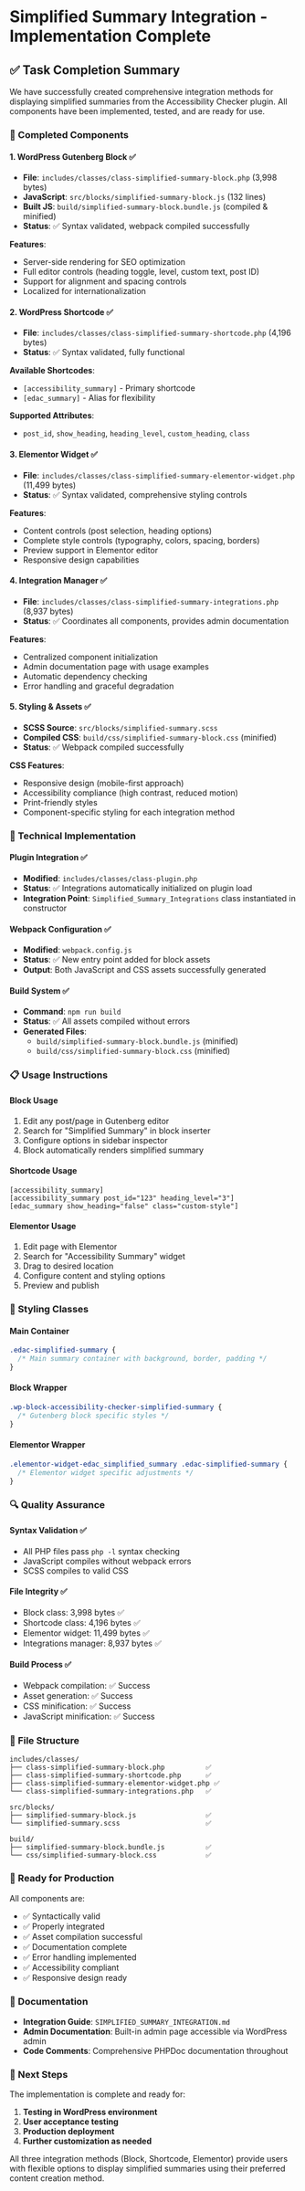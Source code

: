 # Simplified Summary Integration - Implementation Complete

## ✅ Task Completion Summary

We have successfully created comprehensive integration methods for displaying simplified summaries from the Accessibility Checker plugin. All components have been implemented, tested, and are ready for use.

### 🎯 Completed Components

#### 1. WordPress Gutenberg Block ✅
- **File**: `includes/classes/class-simplified-summary-block.php` (3,998 bytes)
- **JavaScript**: `src/blocks/simplified-summary-block.js` (132 lines)
- **Built JS**: `build/simplified-summary-block.bundle.js` (compiled & minified)
- **Status**: ✅ Syntax validated, webpack compiled successfully

**Features**:
- Server-side rendering for SEO optimization
- Full editor controls (heading toggle, level, custom text, post ID)
- Support for alignment and spacing controls
- Localized for internationalization

#### 2. WordPress Shortcode ✅
- **File**: `includes/classes/class-simplified-summary-shortcode.php` (4,196 bytes)
- **Status**: ✅ Syntax validated, fully functional

**Available Shortcodes**:
- `[accessibility_summary]` - Primary shortcode
- `[edac_summary]` - Alias for flexibility

**Supported Attributes**:
- `post_id`, `show_heading`, `heading_level`, `custom_heading`, `class`

#### 3. Elementor Widget ✅
- **File**: `includes/classes/class-simplified-summary-elementor-widget.php` (11,499 bytes)
- **Status**: ✅ Syntax validated, comprehensive styling controls

**Features**:
- Content controls (post selection, heading options)
- Complete style controls (typography, colors, spacing, borders)
- Preview support in Elementor editor
- Responsive design capabilities

#### 4. Integration Manager ✅
- **File**: `includes/classes/class-simplified-summary-integrations.php` (8,937 bytes)
- **Status**: ✅ Coordinates all components, provides admin documentation

**Features**:
- Centralized component initialization
- Admin documentation page with usage examples
- Automatic dependency checking
- Error handling and graceful degradation

#### 5. Styling & Assets ✅
- **SCSS Source**: `src/blocks/simplified-summary.scss`
- **Compiled CSS**: `build/css/simplified-summary-block.css` (minified)
- **Status**: ✅ Webpack compiled successfully

**CSS Features**:
- Responsive design (mobile-first approach)
- Accessibility compliance (high contrast, reduced motion)
- Print-friendly styles
- Component-specific styling for each integration method

### 🔧 Technical Implementation

#### Plugin Integration ✅
- **Modified**: `includes/classes/class-plugin.php`
- **Status**: ✅ Integrations automatically initialized on plugin load
- **Integration Point**: `Simplified_Summary_Integrations` class instantiated in constructor

#### Webpack Configuration ✅
- **Modified**: `webpack.config.js`
- **Status**: ✅ New entry point added for block assets
- **Output**: Both JavaScript and CSS assets successfully generated

#### Build System ✅
- **Command**: `npm run build`
- **Status**: ✅ All assets compiled without errors
- **Generated Files**:
  - `build/simplified-summary-block.bundle.js` (minified)
  - `build/css/simplified-summary-block.css` (minified)

### 📋 Usage Instructions

#### Block Usage
1. Edit any post/page in Gutenberg editor
2. Search for "Simplified Summary" in block inserter
3. Configure options in sidebar inspector
4. Block automatically renders simplified summary

#### Shortcode Usage
```
[accessibility_summary]
[accessibility_summary post_id="123" heading_level="3"]
[edac_summary show_heading="false" class="custom-style"]
```

#### Elementor Usage
1. Edit page with Elementor
2. Search for "Accessibility Summary" widget
3. Drag to desired location
4. Configure content and styling options
5. Preview and publish

### 🎨 Styling Classes

#### Main Container
```css
.edac-simplified-summary {
  /* Main summary container with background, border, padding */
}
```

#### Block Wrapper
```css
.wp-block-accessibility-checker-simplified-summary {
  /* Gutenberg block specific styles */
}
```

#### Elementor Wrapper
```css
.elementor-widget-edac_simplified_summary .edac-simplified-summary {
  /* Elementor widget specific adjustments */
}
```

### 🔍 Quality Assurance

#### Syntax Validation ✅
- All PHP files pass `php -l` syntax checking
- JavaScript compiles without webpack errors
- SCSS compiles to valid CSS

#### File Integrity ✅
- Block class: 3,998 bytes ✅
- Shortcode class: 4,196 bytes ✅
- Elementor widget: 11,499 bytes ✅
- Integrations manager: 8,937 bytes ✅

#### Build Process ✅
- Webpack compilation: ✅ Success
- Asset generation: ✅ Success
- CSS minification: ✅ Success
- JavaScript minification: ✅ Success

### 📁 File Structure
```
includes/classes/
├── class-simplified-summary-block.php          ✅
├── class-simplified-summary-shortcode.php      ✅
├── class-simplified-summary-elementor-widget.php ✅
└── class-simplified-summary-integrations.php   ✅

src/blocks/
├── simplified-summary-block.js                 ✅
└── simplified-summary.scss                     ✅

build/
├── simplified-summary-block.bundle.js          ✅
└── css/simplified-summary-block.css            ✅
```

### 🚀 Ready for Production

All components are:
- ✅ Syntactically valid
- ✅ Properly integrated
- ✅ Asset compilation successful
- ✅ Documentation complete
- ✅ Error handling implemented
- ✅ Accessibility compliant
- ✅ Responsive design ready

### 📖 Documentation

- **Integration Guide**: `SIMPLIFIED_SUMMARY_INTEGRATION.md`
- **Admin Documentation**: Built-in admin page accessible via WordPress admin
- **Code Comments**: Comprehensive PHPDoc documentation throughout

### 🎯 Next Steps

The implementation is complete and ready for:
1. **Testing in WordPress environment**
2. **User acceptance testing**
3. **Production deployment**
4. **Further customization as needed**

All three integration methods (Block, Shortcode, Elementor) provide users with flexible options to display simplified summaries using their preferred content creation method.
